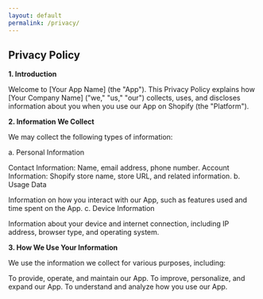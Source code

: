 ```yaml
---
layout: default
permalink: /privacy/
---
```


## Privacy Policy

**1. Introduction** 

Welcome to [Your App Name] (the "App"). This Privacy Policy explains how [Your Company Name] ("we," "us," "our") collects, uses, and discloses information about you when you use our App on Shopify (the "Platform").

**2. Information We Collect** 

We may collect the following types of information:

a. Personal Information

Contact Information: Name, email address, phone number.
Account Information: Shopify store name, store URL, and related information.
b. Usage Data

Information on how you interact with our App, such as features used and time spent on the App.
c. Device Information

Information about your device and internet connection, including IP address, browser type, and operating system.

**3. How We Use Your Information**

We use the information we collect for various purposes, including:

To provide, operate, and maintain our App.
To improve, personalize, and expand our App.
To understand and analyze how you use our App.
